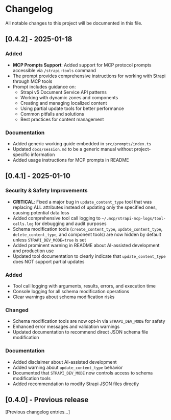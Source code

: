 # Changelog

All notable changes to this project will be documented in this file.

## [0.4.2] - 2025-01-18

### Added

- **MCP Prompts Support**: Added support for MCP protocol prompts accessible via `/strapi:tools` command
- The prompt provides comprehensive instructions for working with Strapi through MCP tools
- Prompt includes guidance on:
  - Strapi v5 Document Service API patterns
  - Working with dynamic zones and components
  - Creating and managing localized content
  - Using partial update tools for better performance
  - Common pitfalls and solutions
  - Best practices for content management

### Documentation

- Added generic working guide embedded in `src/prompts/index.ts`
- Updated `docs/session.md` to be a generic manual without project-specific information
- Added usage instructions for MCP prompts in README

## [0.4.1] - 2025-01-10

### Security & Safety Improvements

- **CRITICAL**: Fixed a major bug in `update_content_type` tool that was replacing ALL attributes instead of updating only the specified ones, causing potential data loss
- Added comprehensive tool call logging to `~/.mcp/strapi-mcp-logs/tool-calls.log` for debugging and audit purposes
- Schema modification tools (`create_content_type`, `update_content_type`, `delete_content_type`, and component tools) are now hidden by default unless `STRAPI_DEV_MODE=true` is set
- Added prominent warning in README about AI-assisted development and production use
- Updated tool documentation to clearly indicate that `update_content_type` does NOT support partial updates

### Added

- Tool call logging with arguments, results, errors, and execution time
- Console logging for all schema modification operations
- Clear warnings about schema modification risks

### Changed

- Schema modification tools are now opt-in via `STRAPI_DEV_MODE` for safety
- Enhanced error messages and validation warnings
- Updated documentation to recommend direct JSON schema file modification

### Documentation

- Added disclaimer about AI-assisted development
- Added warning about `update_content_type` behavior
- Documented that `STRAPI_DEV_MODE` now controls access to schema modification tools
- Added recommendation to modify Strapi JSON files directly

## [0.4.0] - Previous release

[Previous changelog entries...]